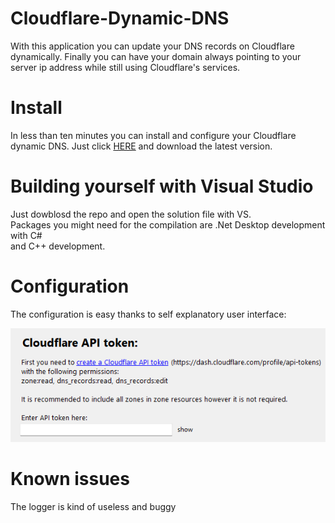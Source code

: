 # Cloudflare-Dynamic-DNS
With this application you can update your DNS records on Cloudflare dynamically. Finally you can have your domain always pointing to your server ip address while still
using Cloudflare's services.


# Install
In less than ten minutes you can install and configure your Cloudflare dynamic DNS. Just click [HERE](https://github.com/Random-typ/Cloudflare-Dynamic-DNS/releases) and download the latest version.  

# Building yourself with Visual Studio
Just dowblosd the repo and open the solution file with VS.  
Packages you might need for the compilation are .Net Desktop development with C#  
and C++ development.


# Configuration
The configuration is easy thanks to self explanatory user interface:

![configuration1.png](readme/configuration1.png?raw=true)

# Known issues
The logger is kind of useless and buggy
